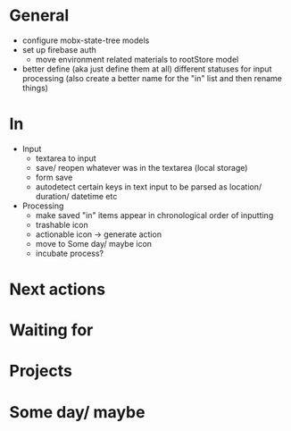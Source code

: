 # General

* configure mobx-state-tree models
* set up firebase auth
  * move environment related materials to rootStore model
* better define (aka just define them at all) different statuses for input processing (also create a better name for the "in" list and then rename things)

# In

* Input
  * textarea to input
  * save/ reopen whatever was in the textarea (local storage)
  * form save
  * autodetect certain keys in text input to be parsed as location/ duration/ datetime etc
* Processing
  * make saved "in" items appear in chronological order of inputting
  * trashable icon
  * actionable icon -> generate action
  * move to Some day/ maybe icon
  * incubate process?

# Next actions

# Waiting for

# Projects

# Some day/ maybe